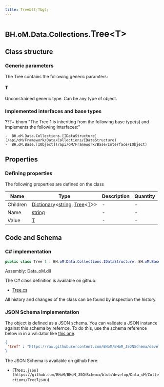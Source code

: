 ```yaml
---
title: Tree&lt;T&gt;
---
```


# <small>BH.oM.Data.Collections.</small>**Tree&lt;T&gt;**



## Class structure

### Generic parameters

The Tree contains the following generic paramters:

#### T

Unconstrained generic type. Can be any type of object.

### Implemented interfaces and base types

???+ bhom "The Tree`1 is inheriting from the following base type(s) and implements the following interfaces:"

    -  BH.oM.Data.Collections.[IDataStructure](/api/oM/Framework/Data/Collections/IDataStructure)
    -  BH.oM.Base.[IObject](/api/oM/Framework/Base/Interface/IObject)


## Properties



### Defining properties

The following properties are defined on the class

| Name             | Type             | Description      | Quantity         |
|------------------|------------------|------------------|------------------|
| Children | [Dictionary](https://learn.microsoft.com/en-us/dotnet/api/System.Collections.Generic.Dictionary-2?view=netstandard-2.0)&lt;[string](https://learn.microsoft.com/en-us/dotnet/api/System.String?view=netstandard-2.0), [Tree](/api/oM/Framework/Data/Collections/Tree)&lt;[T](#t)&gt;&gt; | - | - |
| Name | [string](https://learn.microsoft.com/en-us/dotnet/api/System.String?view=netstandard-2.0) | - | - |
| Value | [T](#t) | - | - |


## Code and Schema

### C# implementation

``` C# title="C#"
public class Tree`1 : BH.oM.Data.Collections.IDataStructure, BH.oM.Base.IObject
```

Assembly: Data_oM.dll

The C# class definition is available on github:

- [Tree.cs](https://github.com/BHoM/BHoM/blob/develop/Data_oM/Collections\Tree.cs)

All history and changes of the class can be found by inspection the history.
### JSON Schema implementation

The object is defined as a JSON schema. You can validate a JSON instance against this schema by refernce. To do this, use the schema reference below in in a validator like [this one](https://www.jsonschemavalidator.net/).

``` json title="JSON Schema"
{
 "$ref" : "https://raw.githubusercontent.com/BHoM/BHoM_JSONSchema/develop/Data_oM/Collections/Tree`1.json"
}
```

The JSON Schema is available on github here:

- [Tree`1.json](https://github.com/BHoM/BHoM_JSONSchema/blob/develop/Data_oM/Collections/Tree`1.json)
